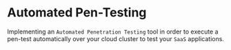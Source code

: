 # Automated Pen-Testing

Implementing an ```Automated Penetration Testing``` tool in order to execute
a pen-test automatically over your cloud cluster to test your ```SaaS``` applications.
